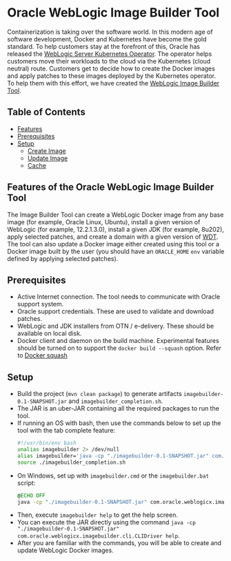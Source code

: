 # Oracle WebLogic Image Builder Tool

Containerization is taking over the software world. In this modern age of software development, Docker and Kubernetes
have become the gold standard. To help customers stay at the forefront of this, Oracle has released the
[WebLogic Server Kubernetes Operator](https://github.com/oracle/weblogic-kubernetes-operator). The operator helps
customers move their workloads to the cloud via the Kubernetes (cloud neutral) route. Customers get to decide how
to create the Docker images and apply patches to these images deployed by the Kubernetes operator. To help them
with this effort, we have created the [WebLogic Image Builder Tool](https://github.com/oracle/weblogic-imagebuilder-tool).

## Table of Contents

- [Features](#features-of-the-imagebuilder-tool)
- [Prerequisites](#prerequisites)
- [Setup](#setup)
  - [Create Image](site/create-image.md)
  - [Update Image](site/update-image.md)
  - [Cache](site/cache.md)

## Features of the Oracle WebLogic Image Builder Tool

The Image Builder Tool can create a WebLogic Docker image from any base image (for example, Oracle Linux, Ubuntu), install a given version of
WebLogic (for example, 12.2.1.3.0), install a given JDK (for example, 8u202), apply selected patches, and create a domain with a given
version of [WDT](https://github.com/oracle/weblogic-deploy-tooling). The tool can also update a Docker image either
created using this tool or a Docker image built by the user (you should have an `ORACLE_HOME` `env` variable defined by
applying selected patches).

## Prerequisites

- Active Internet connection. The tool needs to communicate with Oracle support system.
- Oracle support credentials. These are used to validate and download patches.
- WebLogic and JDK installers from OTN / e-delivery. These should be available on local disk.
- Docker client and daemon on the build machine. Experimental features should be turned on to support the `docker build --squash` option. Refer to [Docker squash](https://docs.docker.com/engine/reference/commandline/build/#squash-an-images-layers---squash-experimental)

## Setup

- Build the project (`mvn clean package`) to generate artifacts `imagebuilder-0.1-SNAPSHOT.jar` and `imagebuilder_completion.sh`.
- The JAR is an uber-JAR containing all the required packages to run the tool.
- If running an OS with bash, then use the commands below to set up the tool with the tab complete feature:
   ```bash
   #!/usr/bin/env bash
   unalias imagebuilder 2> /dev/null
   alias imagebuilder='java -cp "./imagebuilder-0.1-SNAPSHOT.jar" com.oracle.weblogicx.imagebuilder.cli.CLIDriver'
   source ./imagebuilder_completion.sh
   ```
- On Windows, set up with `imagebuilder.cmd` or the `imagebuilder.bat` script:
    ```cmd
    @ECHO OFF
    java -cp "./imagebuilder-0.1-SNAPSHOT.jar" com.oracle.weblogicx.imagebuilder.cli.CLIDriver %*
    ```
- Then, execute `imagebuilder help` to get the help screen.
- You can execute the JAR directly using the command `java -cp "./imagebuilder-0.1-SNAPSHOT.jar" com.oracle.weblogicx.imagebuilder.cli.CLIDriver help`.
- After you are familiar with the commands, you will be able to create and update WebLogic Docker images.
